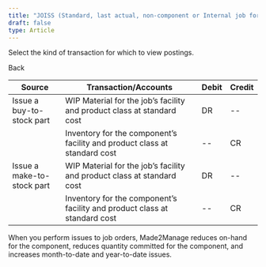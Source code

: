 ```yaml
---
title: "JOISS (Standard, last actual, non-component or Internal job for stock)"
draft: false
type: Article
---
```


Select the kind of transaction for which to view postings. 

Back

| Source                     | Transaction/Accounts                                                      | Debit | Credit |
|----------------------------|---------------------------------------------------------------------------|-------|--------|
| Issue a buy-to-stock part  | WIP Material for the job’s facility and product class at standard cost    | DR    | --     |
|                            | Inventory for the component’s facility and product class at standard cost | --    | CR     |
| Issue a make-to-stock part | WIP Material for the job’s facility and product class at standard cost    | DR    | --     |
|                            | Inventory for the component’s facility and product class at standard cost | --    | CR     |

When you perform issues to job orders, Made2Manage reduces on-hand for the component, reduces quantity committed for the component, and increases month-to-date and year-to-date issues.
